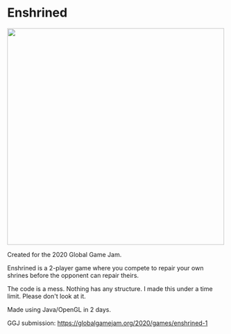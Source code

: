 # Enshrined

<img src="/img/DotsAndBoxes.PNG" width="500" />

Created for the 2020 Global Game Jam.

Enshrined is a 2-player game where you compete to repair your own shrines before the opponent can repair theirs.

The code is a mess. Nothing has any structure. I made this under a time limit. Please don't look at it.

Made using Java/OpenGL in 2 days.

GGJ submission: https://globalgamejam.org/2020/games/enshrined-1
